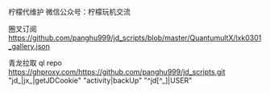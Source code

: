 柠檬代维护
微信公众号：柠檬玩机交流

圈叉订阅
https://github.com/panghu999/jd_scripts/blob/master/QuantumultX/lxk0301_gallery.json

青龙拉取
ql repo https://ghproxy.com/https://github.com/panghu999/jd_scripts.git "jd_|jx_|getJDCookie" "activity|backUp" "^jd[^_]|USER"
